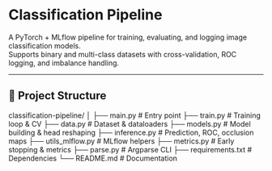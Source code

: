 # Classification Pipeline

A PyTorch + MLflow pipeline for training, evaluating, and logging image classification models.  
Supports binary and multi-class datasets with cross-validation, ROC logging, and imbalance handling.

---

## 📂 Project Structure

classification-pipeline/
│
├── main.py # Entry point
├── train.py # Training loop & CV
├── data.py # Dataset & dataloaders
├── models.py # Model building & head reshaping
├── inference.py # Prediction, ROC, occlusion maps
├── utils_mlflow.py # MLflow helpers
├── metrics.py # Early stopping & metrics
├── parse.py # Argparse CLI
├── requirements.txt # Dependencies
└── README.md # Documentation